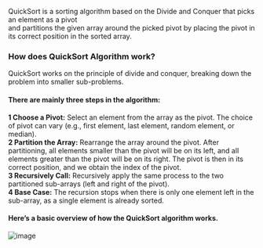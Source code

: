 QuickSort is a sorting algorithm based on the Divide and Conquer that picks an element as a pivot  
and partitions the given array around the picked pivot by placing the pivot in its correct position in the sorted array.  


### How does QuickSort Algorithm work?  
QuickSort works on the principle of divide and conquer, breaking down the problem into smaller sub-problems.  

#### There are mainly three steps in the algorithm:  

**1 Choose a Pivot:** Select an element from the array as the pivot. The choice of pivot can vary (e.g., first element, last element, random element, or median).  
**2 Partition the Array:** Rearrange the array around the pivot. After partitioning, all elements smaller than the pivot will be on its left, and all elements greater than the pivot will be on its right. The pivot is then in its correct position, and we obtain the index of the pivot.  
**3 Recursively Call:** Recursively apply the same process to the two partitioned sub-arrays (left and right of the pivot).  
**4 Base Case:** The recursion stops when there is only one element left in the sub-array, as a single element is already sorted.  

#### Here’s a basic overview of how the QuickSort algorithm works.
![image](https://github.com/user-attachments/assets/dc868d60-5e00-4e75-bbf0-2d7f3eac6352)

